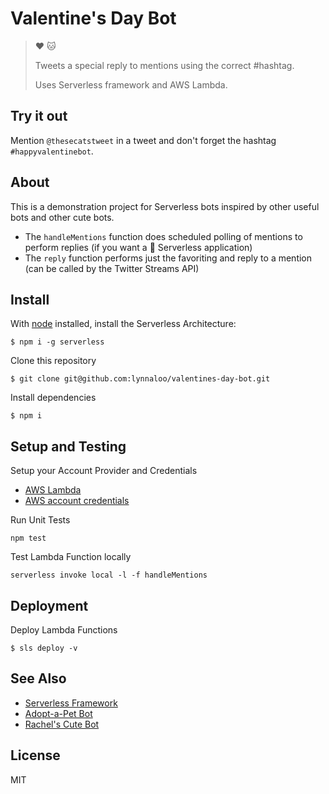 # Valentine's Day Bot

> :heart: :cat:
>
> Tweets a special reply to mentions using the correct #hashtag.
>
> Uses Serverless framework and AWS Lambda.

## Try it out

Mention `@thesecatstweet` in a tweet and don't forget the hashtag `#happyvalentinebot`.

## About

This is a demonstration project for Serverless bots inspired by other useful bots
and other cute bots.

*   The `handleMentions` function does scheduled polling of mentions to perform replies
    (if you want a :100: Serverless application)
*   The `reply` function performs just the favoriting and reply to a mention
    (can be called by the Twitter Streams API)

## Install

With [node](https://nodejs.org/) installed, install the Serverless Architecture:

```
$ npm i -g serverless
```

Clone this repository

```
$ git clone git@github.com:lynnaloo/valentines-day-bot.git
```

Install dependencies

```
$ npm i
```

## Setup and Testing

Setup your Account Provider and Credentials

*   [AWS Lambda](https://serverless.com/framework/docs/providers/aws/setup)
*   [AWS account credentials](https://serverless.com/framework/docs/providers/aws/guide/credentials)

Run Unit Tests

```
npm test
```

Test Lambda Function locally

```
serverless invoke local -l -f handleMentions
```

## Deployment

Deploy Lambda Functions

```
$ sls deploy -v
```

## See Also

*   [Serverless Framework](http://www.serverless.com)
*   [Adopt-a-Pet Bot](https://github.com/lynnaloo/adoptable-pet-bot)
*   [Rachel's Cute Bot](https://github.com/rachelnicole/magicalncute)

## License

MIT
